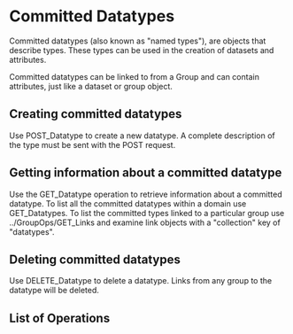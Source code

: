 Committed Datatypes
===================

Committed datatypes (also known as "named types"), are objects that describe types. These types can be used in the creation of datasets and attributes.

Committed datatypes can be linked to from a Group and can contain attributes, just like a dataset or group object.

Creating committed datatypes
----------------------------

Use POST\_Datatype to create a new datatype. A complete description of the type must be sent with the POST request.

Getting information about a committed datatype
----------------------------------------------

Use the GET\_Datatype operation to retrieve information about a committed datatype. To list all the committed datatypes within a domain use GET\_Datatypes. To list the committed types linked to a particular group use ../GroupOps/GET\_Links and examine link objects with a "collection" key of "datatypes".

Deleting committed datatypes
----------------------------

Use DELETE\_Datatype to delete a datatype. Links from any group to the datatype will be deleted.

List of Operations
------------------
